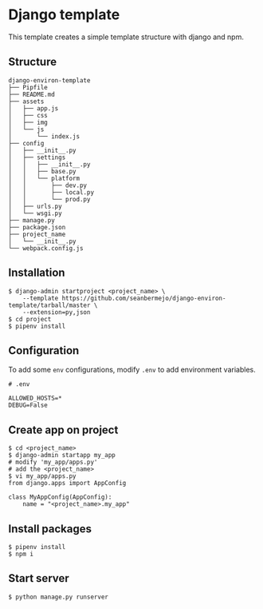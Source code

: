 # Django template

This template creates a simple template structure with django and npm.

## Structure

```
django-environ-template
├── Pipfile
├── README.md
├── assets
│   ├── app.js
│   ├── css
│   ├── img
│   └── js
│       └── index.js
├── config
│   ├── __init__.py
│   ├── settings
│   │   ├── __init__.py
│   │   ├── base.py
│   │   └── platform
│   │       ├── dev.py
│   │       ├── local.py
│   │       └── prod.py
│   ├── urls.py
│   └── wsgi.py
├── manage.py
├── package.json
├── project_name
│   └── __init__.py
└── webpack.config.js
```

## Installation

```
$ django-admin startproject <project_name> \
    --template https://github.com/seanbermejo/django-environ-template/tarball/master \
    --extension=py,json
$ cd project
$ pipenv install
```

## Configuration

To add some `env` configurations, modify `.env` to add environment variables.

```
# .env

ALLOWED_HOSTS=*
DEBUG=False
```

## Create app on project

```
$ cd <project_name>
$ django-admin startapp my_app
# modify 'my_app/apps.py'
# add the <project_name>
$ vi my_app/apps.py
from django.apps import AppConfig

class MyAppConfig(AppConfig):
    name = "<project_name>.my_app"
```

## Install packages

```
$ pipenv install
$ npm i
```


## Start server

```
$ python manage.py runserver
```
